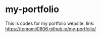 # my-portfolio

This is codes for my portfolio website. 
link: https://tomomii0806.github.io/my-portfolio/
